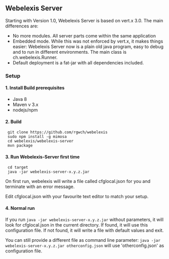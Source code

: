 ## Webelexis Server

Starting with Version 1.0, Webelexis Server is based on vert.x 3.0. The main differences are:

* No more modules. All server parts come within the same application
* Embedded mode. While this was not enforced by vert.x, it makes things easier: Webelexis Server now is a plain old java program, easy to
debug and to run in different environments. The main class is ch.webelexis.Runner.
* Default deployment is a fat-jar with all dependencies included.

### Setup

#### 1. Install Build prerequisites

* Java 8
* Maven v 3.x
* nodejs/npm

#### 2. Build

     git clone https://github.com/rgwch/webelexis
     sudo npm install -g mimosa
     cd webelexis/webelexis-server
     mvn package
    
#### 3. Run Webelexis-Server first time

     cd target
     java -jar webelexis-server-x.y.z.jar
    
On first run, webelexis will write a file called cfglocal.json for you and terminate with an error message.

Edit cfglocal.json with your favourite text editor to match your setup. 


#### 4. Normal run

If you run `java -jar webelexis-server-x.y.z.jar` without parameters, it will look for cfglocal.json in the current directory. If found, 
it will use this configuration file. If not found, it will write a file with default values and exit.

You can still provide a different file as command line parameter: `java -jar webelexis-server-x.y.z.jar otherconfig.json` 
will use 'otherconfig.json' as configuration file.


    
    
